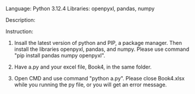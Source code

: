 Language: Python 3.12.4
Libraries: openpyxl, pandas, numpy


Description:


Instruction:
1. Insall the latest version of python and PIP, a package manager. 
Then install the libraries openpyxl, pandas, and numpy. 
Please use command "pip install pandas numpy openpyxl".

2. Have a.py and your excel file, Book4, in the same folder.

3. Open CMD and use command "python a.py".
 Please close Book4.xlsx while you running the py file, or you will get an error message.
